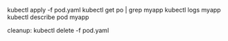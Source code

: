 kubectl apply -f pod.yaml
kubectl get po | grep myapp
kubectl logs myapp
kubectl describe pod myapp

cleanup:
kubectl delete -f pod.yaml